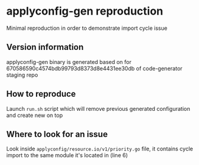 # applyconfig-gen reproduction

Minimal reproduction in order to demonstrate import cycle issue

## Version information

applyconfig-gen binary is generated based on for 670586590c4574bdb99793d8373d8e4431ee30db of code-generator staging repo

## How to reproduce

Launch `run.sh` script which will remove previous generated configuration and create new on top

## Where to look for an issue

Look inside `applyconfig/resource.io/v1/priority.go` file, it contains cycle import to the same module it's located in (line 6)
